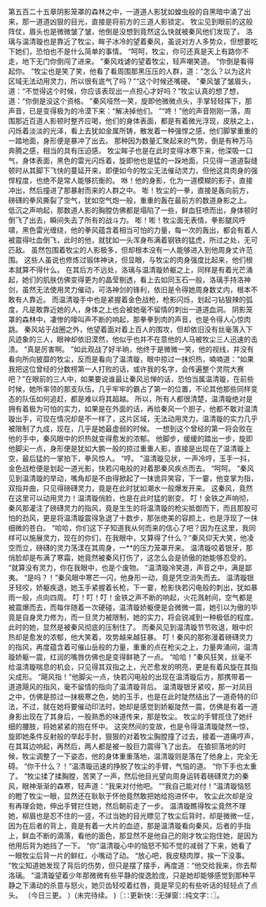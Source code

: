 第五百二十五章阴影笼罩的森林之中，一道道人影犹如蝗虫般的自黑暗中涌了出来，那一道道凶狠的目光，直接是将前方的三道人影锁定。
牧尘见到眼前的这般阵仗，眉头也是微微皱了皱，他倒是没想到竟然这么快就被秦风他们发现了。
洛璃与温清璇也是靠近了牧尘，眸子冰冷的望着秦风，虽说对方人多势众，但想要吃下她们，恐怕也不是什么简单的事情。
“呵呵，牧尘，你可还真是天上有路你不走，地下无门你倒闯了进来。
”秦风戏谑的望着牧尘，轻声嘲笑道。
“你倒是看得起你。
”牧尘也是笑了笑，他看了看周围那黑压压的人群，道：“怎么？以为这片区域无法动用灵力，所以很有底气了吗？”“这个时候还嘴硬。
”秦风皱了皱眉头，道：“不觉得这个时候，你应该表现出一点担心才好吗？”牧尘认真的想了想，道：“你倒是没这个资格。
”秦风哑然一笑，旋即他微微点头，手掌轻轻挥下，那声音，已是变得极为的冷漠下来：“解决掉他们。
”“咚！”他的声音刚刚一落，周围那近百道人影顿时整齐应喝，他们的身体表面，都是有着微光浮现，皮肤之上，闪烁着淡淡的光泽，看上去犹如金属所铸，散发着一种强悍之感，他们脚掌重重的一踏地面，身形便是暴冲了出去。
那种因为数量汇聚起来的气势，倒是有种万马奔腾之感，相当的具有压迫感。
牧尘眸子也是在此时变得冰寒下来，他深吸一口气，身体表面，黑色的雷光闪烁着，旋即他也是猛的一跺地面，只见得一道道裂缝顿时从其脚下飞快的蔓延开来，即便如今的牧尘无法催动灵力，但他这具肉身的强悍程度，也绝不是常人能够抗衡的。
咻！他的身影，化为一道模糊的影子，直接冲出，然后撞进了那暴射而来的人群之中。
嘭！牧尘的一拳，直接是轰向前方，磅礴的拳风撕裂了空气，犹如空气炮一般，重重的轰在最前方的数道身影之上。
低沉之声响起，那数道人影的胸膛仿佛都是塌陷了一些，鲜血狂喷而出，身体顿时倒飞了出去，瞬间失去了所有的战斗力。
嘭！嘭！牧尘面无表情，拳影腿风呼啸，黑色雷光缠绕，他的拳风蕴含着相当可怕的力量，每一次的轰出，都会有着人被震得吐血倒飞，此时的他，就犹如一头浑身布满着钢铁的猛虎，所过之处，无可匹敌。
虽然包围着牧尘的人影极多，但却根本没有一人能够进入到他周身丈许范围。
这些人虽说也修炼过锻体神诀，但显眼，与牧尘的肉身强度比起来，他们根本就算不得什么。
在其后方不远处，洛璃与温清璇娇躯之上，同样是有着光芒涌起，她们的肌肤仿佛变得更为的晶莹剔透，看上去如同玉石一般，洛璃手持洛神剑，虽然无法使用灵力催动，可洛神剑的锋利，依旧是令得她周身数丈内，根本不敢有人靠近。
而温清璇手中也是紧握着金色战枪，枪影闪烁，划起刁钻狠辣的弧度，凡是敢靠近她的人，身体之上也会被她毫不留情的刺出一道道血洞。
阴影笼罩的森林中，凄惨的嚎叫声不断的响起，那拳拳到肉的声音，也是令得人心惊肉跳。
秦风站于战圈之外，他望着面对着上百人的围攻，但却依旧没有丝毫落入下风迹象的三人，眼神却依旧漠然，他似乎也并不在意他的人马被牧尘三人迅速的击溃。
“真是厉害啊。
”如此观战了好半晌，他终于是微微一笑，他的视线，并没有看向所向披靡的牧尘，反而是看向了温清璇，眼中掠过一抹炽热，喃喃道：“如果我把这位曾经的分数榜第一人打败的话，或许我的名字，会传遍整个灵院大赛吧？”在眼前的三人中，如果要说谁最让秦风忌惮的话，恐怕当属温清璇，在前些时候，她所率领的那支队伍，几乎牢牢的霸占了第一的位置，不论其他那些同样变态的队伍如何追赶，都是难以将其超越。
所以，所有人都很清楚，温清璇绝对是拥有着极为可怕的实力，如果是在外面的话，再给秦风一个胆子，他都不敢对温清璇出手，可现在情况却是不一样了，这片区域，无法动用灵力，温清璇的实力几乎被限制了九成，现在，几乎是她最虚弱的时候。
一想到这个曾经的第一将会败在他的手中，秦风眼中的炽热就变得愈发的浓郁。
他脚步，缓缓的踏出一步，旋即他脚尖一点，身形便是犹如大鹏一般的掠过重重人影，直接是出现在了温清璇上空，最后猛的一掌拍下，拳风惊人。
“哼。
”温清璇见状，一声冷哼，玉手一抖，金色战枪便是划起一道光影，快若闪电般的对着那秦风疾点而去。
“呵呵。
”秦风见到温清璇的举动，嘴角却是不由得掀起了一抹诡异笑容，下一霎，他变掌为指，双指并曲，只见得磅礴灵力，竟是在此时犹如潮水一般爆发开来。
这秦风，竟然在这里可以动用灵力！温清璇俏脸，也是在此时猛的剧变。
叮！金铁之声响彻，秦风那灌注了磅礴灵力的指风，竟是生生的将温清璇的枪尖抵御而下，而且那股可怕的劲风，更是将温清璇震得急退了十数步，那张绝美的容颜上，也是浮现了一抹细微的苍白。
“哈哈，你们这下子知道我从何而来的信心了吧？因为在这里，我同样可以施展灵力，现在的你们，在我眼中，又算得了什么？”秦风仰天大笑，他凌空而立，磅礴的灵力荡漾在其周身，一**的压力笼罩开来。
温清璇咬着银牙，那俏脸却是布满了寒霜，她竟然被秦风打伤了，这怎么会是骄傲的她能够忍受的。
“就算没有灵力，你在我眼中，也是个废物。
”温清璇冷笑道，声音之中，满是鄙夷。
“是吗？！”秦风眼中寒芒一闪，他身形一动，竟是凭空消失而去。
温清璇银牙轻咬，娇躯疾退，她玉手紧握着长枪，下一霎，枪影快若闪电般的刺出，犹如暴雨一般，点向四周。
叮！叮！叮！金铁之声不断的响起，火花溅射间，空气都是被震爆而去，而每伴随着一次硬碰，温清璇娇躯便是会微微一震，她引以为傲的毕竟是自身灵力修为，而一旦灵力被限制，她的实力，将会锐减到一种极低的程度。
此时的她，显然是被秦风彻底的压制住了。
而秦风见到温清璇节节败退，眼中炽热却是愈发的浓郁，他大笑着，攻势越来越狂暴。
叮！秦风的那弥漫着磅礴灵力的指风，再度蕴含着可催山岳般的力量，重重的点在枪尖之上，力量奔涌间，温清璇娇躯一震，红润的嘴唇仿佛也是变得鲜艳了一点。
“哈哈！”秦风狂笑，丝毫不给温清璇喘息的机会，只见得其双指之上，光芒愈发的明亮，更是有着风旋在其指尖成形。
“飓风指！”他脚尖一点，快若闪电般的出现在温清璇后方，那携带着一道道飓风的指风，毫不留情的指向了温清璇背后。
温清璇银牙紧咬，那一对凤目之中，仿佛是掠过一抹极寒之色，她的玉手，也是在此时陡然结出了一道奇特的印法，不过，就在她将要催动印法时，她却是感觉到娇躯陡然一震，仿佛是有着一道身影出现在了其身后，一股熟悉的味道传来，那是牧尘。
牧尘的手臂揽住了她纤细的腰肢，将她紧紧的抱在怀中。
这突然间的变故，也是令得温清璇陡然一惊，旋即她条件反射般的举起手肘，狠狠的对着牧尘胸膛撞了过去，接着一道痛哼声，在其耳边响起，再然后，两人都是被一股巨力震得飞了出去。
在狼狈落地的时候，牧尘调整了一下姿态，他的身体重重落地，温清璇则是落在了他身上，完全无碍。
“你干什么？！”温清璇迅速的挣脱了牧尘的手臂，气恼的道。
“你下手也太重了。
”牧尘揉了揉胸膛，苦笑了一声，然后他目光望向周身运转着磅礴灵力的秦风，眼神渐渐的森寒，轻声道：“我来对付他吧。
”“我自己能对付！”温清璇恼怒的瞪了牧尘一眼，显然还在耿耿于怀他竟然敢把她给抱进怀中。
牧尘此次却是没有再理会她，伸出手臂拦住她，然后朝前走了一步。
温清璇瞧得牧尘竟然不理她，柳眉也是忍不住的一竖，不过当她的目光瞟见了牧尘后背时，却是微微一怔，因为在后者的背上，竟是有着一大片的血迹，那是温清璇看向秦风，后者的手指上，鲜血不断的滴落，看他的面色，那显然不是他自己的刚才牧尘抱住她，是因为他用后背为她挡了一下。
“你”温清璇心中的恼怒不知不觉的减弱了下来，她看了一眼牧尘后背一片的鲜红，小嘴动了动。
“放心吧，我皮糙肉厚，挨一下没事。
”牧尘知道她发现了背后的伤势，但只是摆了摆手，再度道：“他交给我来，你去帮洛璃。
”温清璇望着少年那微微有些平静的俊逸脸庞，只是她却能够感觉到那种平静之下涌动的杀意与怒火，她贝齿轻咬着红唇，竟是罕见的有些听话的轻轻点了点头。
（今日三更。
）(未完待续。
)〖∷更新快∷无弹窗∷纯文字∷〗。
